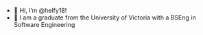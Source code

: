 - 👋 Hi, I’m @helfy18!
- 🌱 I am a graduate from the University of Victoria with a BSEng in Software Engineering

<!---
helfy18/helfy18 is a ✨ special ✨ repository because its `README.md` (this file) appears on your GitHub profile.
You can click the Preview link to take a look at your changes.
--->
